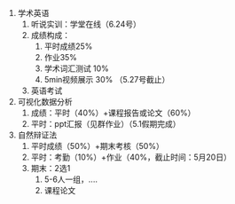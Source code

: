 1. 学术英语
	1. 听说实训：学堂在线（6.24号）
	2. 成绩构成：
		1. 平时成绩25%
		2. 作业35%
		3. 学术词汇测试 10%
		4. 5min视频展示 30% （5.27号截止）
	3. 英语考试 
2. 可视化数据分析
	1. 成绩：平时（40%）+课程报告或论文（60%）
	2. 平时：ppt汇报（见群作业）（5.1假期完成）
3. 自然辩证法
	1. 平时成绩（50%）+期末考核（50%）
	2. 平时：考勤（10%）+作业（40%，截止时间：5月20日）
	3. 期末：2选1
		1. 5-6人一组，....
		2. 课程论文